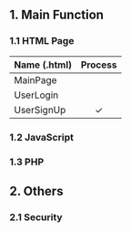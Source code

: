 ## 1. Main Function

### 1.1 HTML Page
| Name (.html)    | Process   |
| ----------------|:---------:|
| MainPage        |           |
| UserLogin       |           |
| UserSignUp      | ✓         |

### 1.2 JavaScript

### 1.3 PHP

## 2. Others

### 2.1 Security
